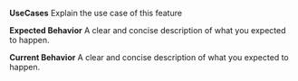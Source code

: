 **UseCases**
Explain the use case of this feature

**Expected Behavior**
A clear and concise description of what you expected to happen.

**Current Behavior**
A clear and concise description of what you expected to happen.
